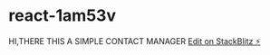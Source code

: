 # react-1am53v
HI,THERE
THIS A SIMPLE CONTACT MANAGER
[Edit on StackBlitz ⚡️](https://stackblitz.com/edit/react-1am53v)